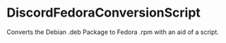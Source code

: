 # DiscordFedoraConversionScript
Converts the Debian .deb Package to Fedora .rpm with an aid of a script.
